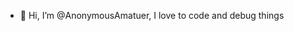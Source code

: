 - 👋 Hi, I’m @AnonymousAmatuer, I love to code and debug things
<!---
You can click the Preview link to take a look at your changes.
--->
